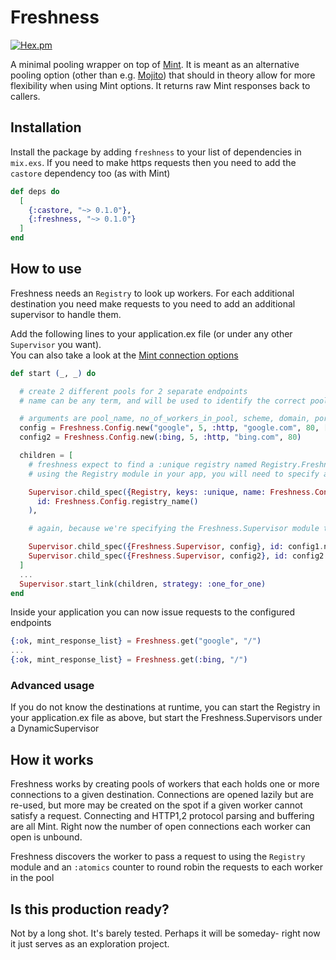 # Freshness

[![Hex.pm](https://img.shields.io/hexpm/v/freshness.svg)](https://hex.pm/packages/freshness)

A minimal pooling wrapper on top of [Mint](https://github.com/elixir-mint/mint).
It is meant as an alternative pooling option (other than e.g. [Mojito](https://github.com/appcues/mojito)) that should in theory allow for more flexibility when using Mint options. It returns raw Mint responses back to callers.

## Installation

Install the package by adding `freshness` to your list of dependencies in `mix.exs`. If you need to make https requests then you need to add the `castore` dependency too (as with Mint)

```elixir
def deps do
  [
    {:castore, "~> 0.1.0"},
    {:freshness, "~> 0.1.0"}
  ]
end
```

## How to use
Freshness needs an `Registry` to look up workers. For each additional destination you need make requests to you need to add an additional supervisor to handle them.

Add the following lines to your application.ex file (or under any other `Supervisor` you want).<br>
You can also take a look at the [Mint connection options](https://hexdocs.pm/mint/Mint.HTTP.html#connect/4-options)

```elixir
def start (_, _) do

  # create 2 different pools for 2 separate endpoints
  # name can be any term, and will be used to identify the correct pool

  # arguments are pool_name, no_of_workers_in_pool, scheme, domain, port, mint_connection_options
  config = Freshness.Config.new("google", 5, :http, "google.com", 80, [])
  config2 = Freshness.Config.new(:bing, 5, :http, "bing.com", 80)

  children = [
    # freshness expect to find a :unique registry named Registry.Freshness. If you are already
    # using the Registry module in your app, you will need to specify an id as follows:

    Supervisor.child_spec({Registry, keys: :unique, name: Freshness.Config.registry_name()},
      id: Freshness.Config.registry_name()
    ),

    # again, because we're specifying the Freshness.Supervisor module twice, we need to also provide a distinct id

    Supervisor.child_spec({Freshness.Supervisor, config}, id: config1.name),
    Supervisor.child_spec({Freshness.Supervisor, config2}, id: config2.name)
  ]
  ...
  Supervisor.start_link(children, strategy: :one_for_one)
end
```

Inside your application you can now issue requests to the configured endpoints

```elixir
{:ok, mint_response_list} = Freshness.get("google", "/")
...
{:ok, mint_response_list} = Freshness.get(:bing, "/")
```

### Advanced usage
If you do not know the destinations at runtime, you can start the Registry in your application.ex file as above, but start the Freshness.Supervisors under a DynamicSupervisor

## How it works
Freshness works by creating pools of workers that each holds one or more connections to a given destination. Connections are opened lazily but are re-used, but more may be created on the spot if a given worker cannot satisfy a request. Connecting and HTTP1,2 protocol parsing and buffering are all Mint. Right now the number of open connections each worker can open is unbound.

Freshness discovers the worker to pass a request to using the `Registry` module and an `:atomics` counter to round robin the requests to each worker in the pool

## Is this production ready?
Not by a long shot. It's barely tested. Perhaps it will be someday- right now it just serves as an exploration project.


